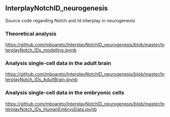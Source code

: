 ## InterplayNotchID_neurogenesis
Source code regarding Notch and Id interplay in neurogenesis

### Theoretical analysis
https://github.com/mboareto/InterplayNotchID_neurogenesis/blob/master/InterplayNotch_IDs_modelling.ipynb

### Analysis single-cell data in the adult brain 
https://github.com/mboareto/InterplayNotchID_neurogenesis/blob/master/InterplayNotch_IDs_AdultBrain.ipynb


### Analysis single-cell data in the embryonic cells
https://github.com/mboareto/InterplayNotchID_neurogenesis/blob/master/InterplayNotch_IDs_HumanEmbryoData.ipynb
